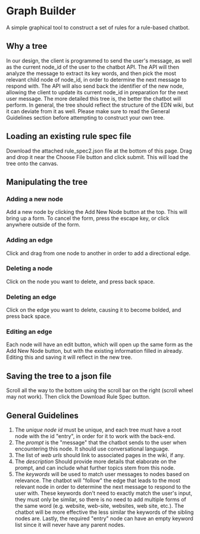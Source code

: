 # Graph Builder
A simple graphical tool to construct a set of rules for a rule-based chatbot.

## Why a tree

In our design, the client is programmed to send the user's message, as well as the current node_id of the user to the chatbot API. The API will then analyze the message to extract its key words, and then pick the most relevant child node of node_id, in order to determine the next message to respond with. The API will also send back the identifier of the new node, allowing the client to update its current node_id in preparation for the next user message. The more detailed this tree is, the better the chatbot will perform. In general, the tree should reflect the structure of the EDN wiki, but it can deviate from it as well. Please make sure to read the General Guidelines section before attempting to construct your own tree.

## Loading an existing rule spec file

Download the attached rule_spec2.json file at the bottom of this page. Drag and drop it near the Choose File button and click submit. This will
load the tree onto the canvas.

## Manipulating the tree

### Adding a new node

Add a new node by clicking the Add New Node button at the top. This will bring up a form. To cancel the form,
press the escape key, or click anywhere outside of the form.

### Adding an edge

Click and drag from one node to another in order to add a directional edge. 

### Deleting a node

Click on the node you want to delete, and press back space.

### Deleting an edge

Click on the edge you want to delete, causing it to become bolded, and press back space.

### Editing an edge

Each node will have an edit button, which will open up the same form as the Add New Node button, but with the existing information filled in already. Editing this and saving it will reflect in the new tree.

## Saving the tree to a json file

Scroll all the way to the bottom using the scroll bar on the right (scroll wheel may not work). Then click the Download Rule Spec button.

## General Guidelines

1. The *unique node id* must be unique, and each tree must have a root node with the id "entry", in order for it to work with the back-end.
1. The *prompt* is the "message" that the chatbot sends to the user when encountering this node. It should use conversational language.
1. The list of *web urls* should link to associated pages in the wiki, if any.
1. The *description* Should provide more details that elaborate on the prompt, and can include what further topics stem from this node.
1. The *keywords* will be used to match user messages to nodes based on relevance. The chatbot will "follow" the edge that leads to the most relevant node in order to determine the next message to respond to the user with. These keywords don't need to exactly match the user's input, they must only be similar, so there is no need to add multiple forms of the same word (e.g. website, web-site, websites, web site, etc.). The chatbot will be more effective the less similar the keywords of the sibling nodes are. Lastly, the required "entry" node can have an empty keyword list since it will never have any parent nodes.
